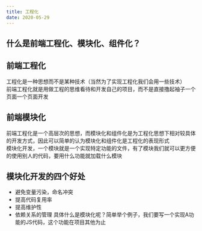 ```yaml
---
title: 工程化
date: 2020-05-29
---
```


## 什么是前端工程化、模块化、组件化？
## 前端工程化
工程化是一种思想而不是某种技术（当然为了实现工程化我们会用一些技术）</br>
前端工程化就是用做工程的思维看待和开发自己的项目，而不是直接撸起袖子一个页面一个页面开发
## 前端模块化
前端工程化是一个高层次的思想，而模块化和组件化是为工程化思想下相对较具体的开发方式，因此可以简单的认为模块化和组件化是工程化的表现形式</br>
模块化开发，一个模块就是一个实现特定功能的文件，有了模块我们就可以更方便的使用别人的代码，要用什么功能就加载什么模块
## 模块化开发的四个好处
- 避免变量污染，命名冲突
- 提高代码复用率
- 提高维护性
- 依赖关系的管理
具体什么是模块化呢？简单举个例子，我们要写一个实现A功能的JS代码，这个功能在项目其他为止